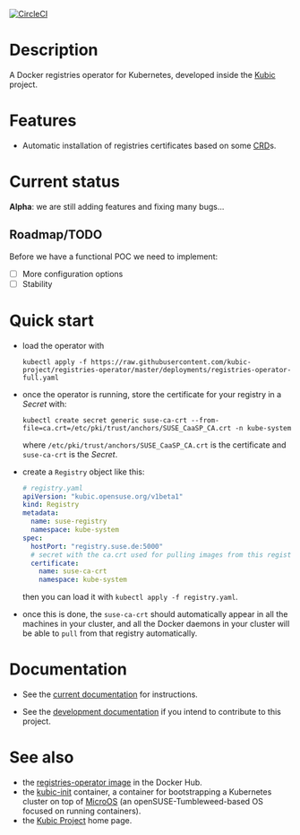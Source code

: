 
[![CircleCI](https://circleci.com/gh/kubic-project/registries-operator/tree/master.svg?style=svg)](https://circleci.com/gh/kubic-project/registries-operator/tree/master)

# Description

A Docker registries operator for Kubernetes, developed inside the
[Kubic](https://en.opensuse.org/Portal:Kubic) project.

# Features

* Automatic installation of registries certificates based on
some [CRD](https://kubernetes.io/docs/concepts/extend-kubernetes/api-extension/custom-resources/)s.

# Current status

**Alpha**: we are still adding features and fixing many bugs...

## Roadmap/TODO

Before we have a functional POC we need to implement:

* [ ] More configuration options
* [ ] Stability

# Quick start

* load the operator with

    ```
    kubectl apply -f https://raw.githubusercontent.com/kubic-project/registries-operator/master/deployments/registries-operator-full.yaml
    ```

* once the operator is running, store the certificate for your registry in a _Secret_ with:

    ```
    kubectl create secret generic suse-ca-crt --from-file=ca.crt=/etc/pki/trust/anchors/SUSE_CaaSP_CA.crt -n kube-system
    ```

  where `/etc/pki/trust/anchors/SUSE_CaaSP_CA.crt` is the certificate and `suse-ca-crt` is the _Secret_.

* create a `Registry` object like this:

    ```yaml
    # registry.yaml
    apiVersion: "kubic.opensuse.org/v1beta1"
    kind: Registry
    metadata:
      name: suse-registry
      namespace: kube-system
    spec:
      hostPort: "registry.suse.de:5000"
      # secret with the ca.crt used for pulling images from this registry
      certificate:
        name: suse-ca-crt
        namespace: kube-system
    ```

    then you can load it with `kubectl apply -f registry.yaml`.

* once this is done, the `suse-ca-crt` should automatically appear in all
  the machines in your cluster, and all the Docker daemons in your cluster
  will be able to `pull` from that registry automatically.

# Documentation

* See the [current documentation](docs/README.md) for instructions.

* See the [development documentation](docs/devel.md) if you intend to contribute to this project.


# See also

* the [registries-operator image](https://hub.docker.com/r/opensuse/registries-operator/) in the Docker Hub.
* the [kubic-init](https://github.com/kubic-project/kubic-init) container, a container for
bootstrapping a Kubernetes cluster on top of [MicroOS](https://en.opensuse.org/Kubic:MicroOS)
(an openSUSE-Tumbleweed-based OS focused on running containers).
* the [Kubic Project](https://en.opensuse.org/Portal:Kubic) home page.
